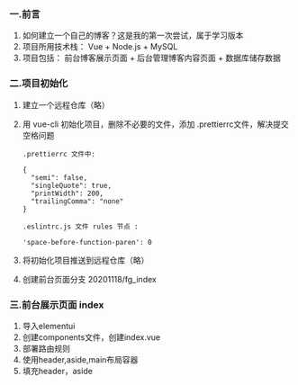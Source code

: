 ### 一.前言

1. 如何建立一个自己的博客？这是我的第一次尝试，属于学习版本
2. 项目所用技术栈： Vue + Node.js + MySQL
3. 项目包括： 前台博客展示页面 + 后台管理博客内容页面 + 数据库储存数据



### 二.项目初始化

1. 建立一个远程仓库（略）

2. 用 vue-cli 初始化项目，删除不必要的文件，添加 .prettierrc文件，解决提交空格问题

   ```
   .prettierrc 文件中:
   
   {
     "semi": false,
     "singleQuote": true,
     "printWidth": 200,
     "trailingComma": "none"
   }
   
   .eslintrc.js 文件 rules 节点 :
   
   'space-before-function-paren': 0
   ```

   

3. 将初始化项目推送到远程仓库（略）

4. 创建前台页面分支  20201118/fg_index

### 三.前台展示页面 index

1. 导入elementui
2. 创建components文件，创建index.vue
3. 部署路由规则
4. 使用header,aside,main布局容器
5. 填充header，aside